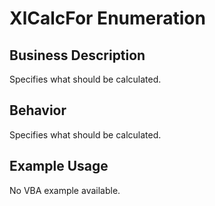 # XlCalcFor Enumeration

## Business Description
Specifies what should be calculated.

## Behavior
Specifies what should be calculated.

## Example Usage
No VBA example available.